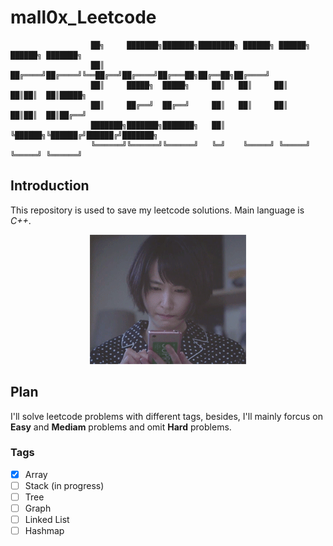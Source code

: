 # mall0x_Leetcode
                      ██╗     ███████╗███████╗████████╗ ██████╗ ██████╗ ██████╗ ███████╗
                      ██║     ██╔════╝██╔════╝╚══██╔══╝██╔════╝██╔═══██╗██╔══██╗██╔════╝
                      ██║     █████╗  █████╗     ██║   ██║     ██║   ██║██║  ██║█████╗  
                      ██║     ██╔══╝  ██╔══╝     ██║   ██║     ██║   ██║██║  ██║██╔══╝  
                      ███████╗███████╗███████╗   ██║   ╚██████╗╚██████╔╝██████╔╝███████╗
                      ╚══════╝╚══════╝╚══════╝   ╚═╝    ╚═════╝ ╚═════╝ ╚═════╝ ╚══════╝
## Introduction

This repository is used to save my leetcode solutions.  Main language is *C++*.

<p align="center">
  <img src="https://github.com/xtstc131/mall0x_Leetcode/blob/master/image.gif">
</p>

## Plan

I'll solve leetcode problems with different tags, besides, I'll mainly forcus on **Easy** and **Mediam** problems and omit **Hard** problems. 



### Tags

- [x] Array 
- [ ] Stack (in progress)
- [ ] Tree
- [ ] Graph
- [ ] Linked List
- [ ] Hashmap
